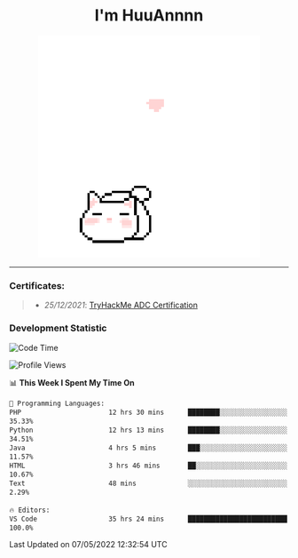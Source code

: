 <h1 align='center'>I'm HuuAnnnn</h1>
<p align="center">
 <img src="cat_intro.gif" />
</p>

___

### Certificates:
>- *25/12/2021*: [TryHackMe ADC Certification](https://tryhackme-certificates.s3-eu-west-1.amazonaws.com/THM-HKVVJOIWJA.png)


### Development Statistic

<!--START_SECTION:waka-->
![Code Time](http://img.shields.io/badge/Code%20Time-169%20hrs%2036%20mins-blue)

![Profile Views](http://img.shields.io/badge/Profile%20Views-1-blue)

📊 **This Week I Spent My Time On** 

```text
💬 Programming Languages: 
PHP                      12 hrs 30 mins      ████████░░░░░░░░░░░░░░░░░   35.33% 
Python                   12 hrs 13 mins      ████████░░░░░░░░░░░░░░░░░   34.51% 
Java                     4 hrs 5 mins        ███░░░░░░░░░░░░░░░░░░░░░░   11.57% 
HTML                     3 hrs 46 mins       ██░░░░░░░░░░░░░░░░░░░░░░░   10.67% 
Text                     48 mins             ░░░░░░░░░░░░░░░░░░░░░░░░░   2.29%

🔥 Editors: 
VS Code                  35 hrs 24 mins      █████████████████████████   100.0%

```


 Last Updated on 07/05/2022 12:32:54 UTC
<!--END_SECTION:waka-->
